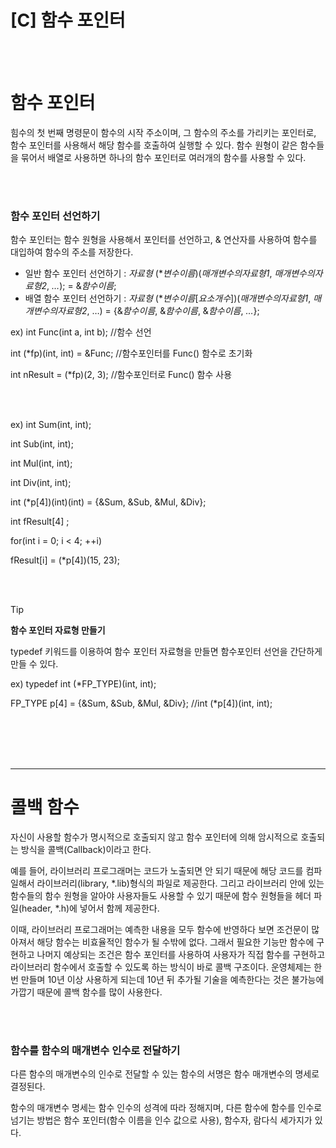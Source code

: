 # [C] 함수 포인터

<br><br>

# 함수 포인터

힘수의 첫 번째 명령문이 함수의 시작 주소이며, 그 함수의 주소를 가리키는 포인터로, 함수 포인터를 사용해서 해당 함수를 호출하여 실행할 수 있다. 함수 원형이 같은 함수들을 묶어서 배열로 사용하면 하나의 함수 포인터로 여러개의 함수를 사용할 수 있다.

<br><br>

### **함수 포인터 선언하기**

함수 포인터는 함수 원형을 사용해서 포인터를 선언하고, & 연산자를 사용하여 함수를 대입하여 함수의 주소를 저장한다.

- 일반 함수 포인터 선언하기 : *자료형* (**변수이름*)(*매개변수의자료형1*, *매개변수의자료형2*, *…*); = &*함수이름*;
- 배열 함수 포인터 선언하기 : *자료형* (**변수이름*[*요소개수*])(*매개변수의자료형1*, *매개변수의자료형2*, …) = {&*함수이름*, &*함수이름*, &*함수이름*, *…*};

ex) int Func(int a, int b); //함수 선언

int (*fp)(int, int) = &Func; //함수포인터를 Func() 함수로 초기화

int nResult = (*fp)(2, 3); //함수포인터로 Func() 함수 사용

<br><br>

ex) int Sum(int, int);

int Sub(int, int);

int Mul(int, int);

int Div(int, int);

int (*p[4])(int)(int) = {&Sum, &Sub, &Mul, &Div};

int fResult[4] ;

for(int i = 0; i < 4; ++i)

fResult[i] = (*p[4])(15, 23);

<br><br>

>[!tip]
> **함수 포인터 자료형 만들기**
> 
> typedef 키워드를 이용하여 함수 포인터 자료형을 만들면 함수포인터 선언을 간단하게 만들 수 있다.
> 
> ex) typedef int (*FP_TYPE)(int, int);
> 
> FP_TYPE p[4] = {&Sum, &Sub, &Mul, &Div}; //int (*p[4])(int, int);

<br><br>
<br><br>

---

# 콜백 함수

자신이 사용할 함수가 명시적으로 호출되지 않고 함수 포인터에 의해 암시적으로 호출되는 방식을 콜백(Callback)이라고 한다. 

예를 들어, 라이브러리 프로그래머는 코드가 노출되면 안 되기 때문에 해당 코드를 컴파일해서 라이브러리(library, *.lib)형식의 파일로 제공한다. 그리고 라이브러리 안에 있는 함수들의 함수 원형을 알아야 사용자들도 사용할 수 있기 때문에 함수 원형들을 헤더 파일(header, *.h)에 넣어서 함께 제공한다.

이때, 라이브러리 프로그래머는 예측한 내용을 모두 함수에 반영하다 보면 조건문이 많아져서 해당 함수는 비효율적인 함수가 될 수밖에 없다. 그래서 필요한 기능만 함수에 구현하고 나머지 예상되는 조건은 함수 포인터를 사용하여 사용자가 직접 함수를 구현하고 라이브러리 함수에서 호출할 수 있도록 하는 방식이 바로 콜백 구조이다. 운영체제는 한번 만들며 10년 이상 사용하게 되는데 10년 뒤 추가될 기술을 예측한다는 것은 불가능에 가깝기 때문에 콜백 함수를 많이 사용한다.

<br><br>

### **함수를 함수의 매개변수 인수로 전달하기**

다른 함수의 매개변수의 인수로 전달할 수 있는 함수의 서명은 함수 매개변수의 명세로 결정된다.

함수의 매개변수 명세는 함수 인수의 성격에 따라 정해지며, 다른 함수에 함수를 인수로 넘기는 방법은 함수 포인터(함수 이름을 인수 값으로 사용), 함수자, 람다식 세가지가 있다.
